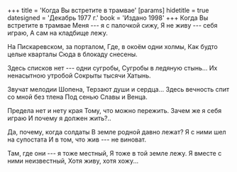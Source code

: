 +++
title = 'Когда Вы встретите в трамвае'
[params]
  hidetitle = true
  datesigned = 'Декабрь 1977 г.'
  book = 'Издано 1998'
+++
Когда Вы встретите в трамвае
Меня --- я с палочкой сижу,
Я не живу --- себя играю,
А сам на кладбище лежу.

На Пискаревском, за порталом,
Где, в окоём одни холмы,
Как будто целые кварталы
Сюда в блокаду снесены.

Здесь списков нет --- одни сугробы,
Сугробы в ледяную стынь...
Их ненасытною утробой
Сокрыты тысячи Хатынь.

Звучат мелодии Шопена,
Терзают души и сердца...
Здесь вечность спит со мной без тлена
Под сенью Славы и Венца.

Предела нет и нету края
Тому, что можно пережить.
Зачем же я себя играю
И почему я должен жить?..

Да, почему, когда солдаты
В земле родной давно лежат?
Я с ними шел на супостата
И в том, что жив --- не виноват.

Там, где они --- я тоже местный,
Я тоже в той земле лежу.
Я вместе с ними неизвестный,
Хотя живу, хотя хожу...

<!-- Декабрь 1977 г. -->
<!-- Издано 1998 -->
